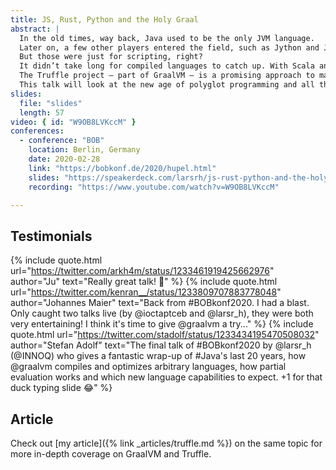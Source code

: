 ```yaml
---
title: JS, Rust, Python and the Holy Graal
abstract: |
  In the old times, way back, Java used to be the only JVM language.
  Later on, a few other players entered the field, such as Jython and JRuby.
  But those were just for scripting, right?
  It didn’t take long for compiled languages to catch up. With Scala and Kotlin, we have definitely entered the age of polyglot programming on the JVM.
  The Truffle project – part of GraalVM – is a promising approach to make it easy, efficient, and seamless to run alternative languages on the same VM as Java.
  This talk will look at the new age of polyglot programming and all the cool things we can do with it.
slides:
  file: "slides"
  length: 57
video: { id: "W9OB8LVKccM" }
conferences:
  - conference: "BOB"
    location: Berlin, Germany
    date: 2020-02-28
    link: "https://bobkonf.de/2020/hupel.html"
    slides: "https://speakerdeck.com/larsrh/js-rust-python-and-the-holy-graal"
    recording: "https://www.youtube.com/watch?v=W9OB8LVKccM"

---
```


## Testimonials

{% include quote.html url="https://twitter.com/arkh4m/status/1233461919425662976" author="Ju" text="Really great talk! 🙏" %}
{% include quote.html url="https://twitter.com/kenran__/status/1233809707883778048" author="Johannes Maier" text="Back from #BOBkonf2020. I had a blast. Only caught two talks live (by @ioctaptceb and @larsr_h), they were both very entertaining! I think it's time to give @graalvm a try..." %}
{% include quote.html url="https://twitter.com/stadolf/status/1233434195470508032" author="Stefan Adolf" text="The final talk of #BOBkonf2020 by @larsr_h (@INNOQ) who gives a fantastic wrap-up of #Java's last 20 years, how @graalvm compiles and optimizes arbitrary languages, how partial evaluation works and which new language capabilities to expect. +1 for that duck typing slide 😂" %}

## Article

Check out [my article]({% link _articles/truffle.md %}) on the same topic for more in-depth coverage on GraalVM and Truffle.

